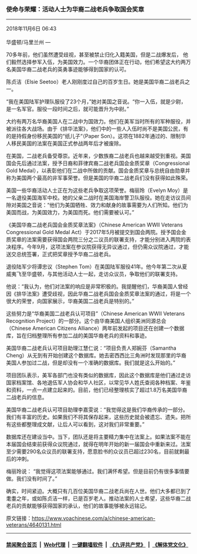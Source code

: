 ### 使命与荣耀：活动人士为华裔二战老兵争取国会奖章
------------------------

<div class="published">
 <span class="date" title="中国时间">
  <time datetime="2018-11-06T06:43:29+08:00">
   2018年11月6日 06:43
  </time>
 </span>
</div>
<br/>
<div class="wsw">
 <span class="dateline">
  华盛顿/马里兰州 —
 </span>
 <p>
  70多年前，他们虽然遭受歧视，甚至被禁止归化入籍美国，但是二战爆发后， 他们毅然选择参军入伍，为美国效力。一个华裔团体正在行动，他们希望这大约两万名美国华裔二战老兵的英勇事迹能够得到国家的认可。
 </p>
 <p>
  陈贞洁（Elsie Seetoo）老人刚刚度过自己的百岁生日。她是美国华裔二战老兵之一。
 </p>
 <p>
  “我在美国陆军护理队服役了23个月，”她对美国之音说。“你一入伍，就是少尉，是一名军官。服役一段时间之后，就可能晋升为中尉。”
 </p>
 <p>
  大约有两万名华裔美国人在二战中为国效力。他们在美军当时所有的军种服役，并被派往各大战场。由于《排华法案》，他们中的一些人入伍时尚不是美国公民，有的是持假身份移民美国的“纸儿子“（Paper Son）。这项在1882年通过的、限制华人移民美国的法案在美国正式参战两年后才被废除。
 </p>
 <p>
  在美国，二战老兵备受尊崇。近年来，少数族裔二战老兵也越来越受到重视。美国国会先后通过法案，授予日裔和菲律宾裔二战老兵国会金质奖章（Congressional Gold Medal），以表彰他们在二战中所做的贡献。国会金质奖章与总统自由勋章并称为美国两个最高的非军事荣誉。但是美国的华裔二战老兵们没有获得如此殊荣。
 </p>
 <p>
  美国一些华裔活动人士正在为这些老兵争取这项荣誉。梅丽玲（Evelyn Moy）是一名退役美国海军中校。她的父亲二战时在美国海岸警卫队服役。她在走访议员间隙对美国之音说：“他们为美国牺牲、效力和献身的故事需要为人们所知。他们为美国而战，为美国效力，为美国而死。他们需要被认可。”
 </p>
 <p>
  《美国华裔二战老兵国会金质奖章法案》（Chinese American WWII Veterans Congressional Gold Medal Act）于2017年5月被提交到国会两院。授予国会金质奖章的法案需要获得国会两院三分之二议员的联署支持，才能分别进入两院的表决程序。今年9月，这项法案在参议院获得无异议通过，但仍需众议院通过，才能送交总统签署，正式把奖章授予华裔二战老兵。
 </p>
 <p>
  退役陆军少将谭忠议（Stephen Tom）在美国陆军服役41年。他今年第二次从夏威夷飞至华盛顿，与其他活动人士一起，走访众议员，争取他们的联署支持。
 </p>
 <p>
  他说：“我认为，他们对法案的响应是非常积极的。我提醒他们，华裔美国人曾经因《排华法案》遭受歧视，因此华裔二战老兵国会金质奖章法案的通过，将是一个很大的荣誉，向国家展示，华裔美国二战老兵是特别的。”
 </p>
 <p>
  这些努力是“华裔美国二战老兵认可项目”（Chinese American WWII Veterans Recognition Project）的一部分。这个由华裔美国人组织美洲同源总会（Chinese American Citizens Alliance）两年前发起的项目还在创建一个数据库，旨在归档整理所有参加二战的美国华裔老兵的资料和事迹。
 </p>
 <p>
  美国华裔二战老兵认可项目助理江慧仁说：“项目负责人郑婉芬（Samantha Cheng）从无到有开始创建这个数据库。她去密西西比三角洲时发现那里的华裔美国人参加过二战，但是却没有一个准确的数据库。我们就是这么开始的。”
 </p>
 <p>
  项目团队表示，美军各部门也没有类似的数据库，因此这个数据库是他们通过走访国家档案馆、各地退伍军人协会和华人社区，以常见华人姓氏查阅各种档案、年鉴和资料，一点一点建立起来的。目前，他们已经整理核实了超过1.8万名美国华裔二战老兵的信息。
 </p>
 <p>
  美国华裔二战老兵认可项目助理李嘉雯说：“我觉得这是我们华裔传承的一部分。我们有丰富的历史。如果我们不将其保存起来，这些历史就会被遗忘、遗失。把所有这些都整理成文献，让后人可以看到，这对我们非常重要。”
 </p>
 <p>
  数据库还在建设当中。当下，团队还是将主要精力集中在法案上。如果法案不能在本届国会结束前获得众议院通过，就得在明年开始的新一届国会中重新来过。法案至少需要290名众议员的联署支持，愿意脸书的众议员已超过230名，目前就剩最后的冲刺。
 </p>
 <p>
  梅丽玲说： “我觉得这项法案能够通过。我们满怀希望。但是目前仍有很多事情要做。我们没有时间了。”
 </p>
 <p>
  确实，时间紧迫。大概只有几百位美国华裔二战老兵尚在人世。他们大多都已到了耄耋之年，或如陈贞洁一样，已是百岁老人。推动法案的人士希望，这些华裔二战老兵的贡献能够获得国家的承认，他们的故事能够被永远铭记。
 </p>
</div>

原文链接：https://www.voachinese.com/a/chinese-american-veterans/4640131.html


------------------------
#### [禁闻聚合首页](https://github.com/gfw-breaker/banned-news/blob/master/README.md) &nbsp;|&nbsp; [Web代理](https://github.com/gfw-breaker/open-proxy/blob/master/README.md) &nbsp;|&nbsp;  [一键翻墙软件](https://github.com/gfw-breaker/nogfw/blob/master/README.md) &nbsp;|&nbsp; [《九评共产党》](https://github.com/gfw-breaker/9ping.md/blob/master/README.md#九评之一评共产党是什么) &nbsp;|&nbsp; [《解体党文化》](https://github.com/gfw-breaker/jtdwh.md/blob/master/README.md#绪论)